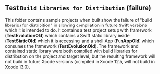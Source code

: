 ## Test `Build Libraries for Distribution` (failure)

This folder contains sample projects when built show the failure of "build libraries for distribition" in allowing compliation in future Swift versions which it is intended to do. It contains a test project setup with framework (**TestEvolutionOld**) which contains a Swift static library inside (**TestStaticOld**) which it is accessing, and a shell App (**FunAppOld**) which consumes the framework (**TestEvolutionOld**). The framework and contained static library were both compiled with build libraries for distribution on the project and target level, but the resulting framework will not build in future Xcode versions (compiled in Xcode 12.5, will not build in Xcode 13.0).
